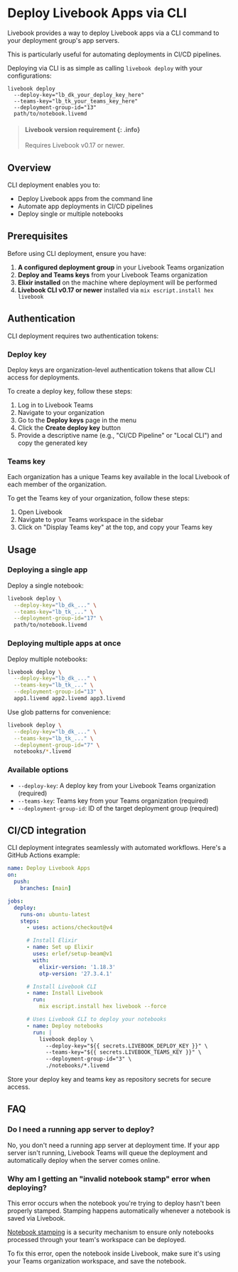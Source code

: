 # Deploy Livebook Apps via CLI

Livebook provides a way to deploy Livebook apps via a CLI command to your deployment group's app servers.

This is particularly useful for automating deployments in CI/CD pipelines.

Deploying via CLI is as simple as calling `livebook deploy` with your configurations:

```shell
livebook deploy
  --deploy-key="lb_dk_your_deploy_key_here"
  --teams-key="lb_tk_your_teams_key_here"
  --deployment-group-id="13"
  path/to/notebook.livemd
```

> #### Livebook version requirement {: .info}
> Requires Livebook v0.17 or newer.

## Overview

CLI deployment enables you to:

- Deploy Livebook apps from the command line
- Automate app deployments in CI/CD pipelines
- Deploy single or multiple notebooks

## Prerequisites

Before using CLI deployment, ensure you have:

1. **A configured deployment group** in your Livebook Teams organization
2. **Deploy and Teams keys** from your Livebook Teams organization
3. **Elixir installed** on the machine where deployment will be performed
4. **Livebook CLI v0.17 or newer** installed via `mix escript.install hex livebook`

## Authentication

CLI deployment requires two authentication tokens:

### Deploy key

Deploy keys are organization-level authentication tokens that allow CLI access for deployments.

To create a deploy key, follow these steps:

1. Log in to Livebook Teams
2. Navigate to your organization
3. Go to the **Deploy keys** page in the menu
4. Click the **Create deploy key** button
5. Provide a descriptive name (e.g., "CI/CD Pipeline" or "Local CLI") and copy the generated key

### Teams key

Each organization has a unique Teams key available in the local Livebook of each member of the organization.

To get the Teams key of your organization, follow these steps:

1. Open Livebook
2. Navigate to your Teams workspace in the sidebar
3. Click on "Display Teams key" at the top, and copy your Teams key

## Usage

### Deploying a single app

Deploy a single notebook:

```bash
livebook deploy \
  --deploy-key="lb_dk_..." \
  --teams-key="lb_tk_..." \
  --deployment-group-id="17" \
  path/to/notebook.livemd
```

### Deploying multiple apps at once

Deploy multiple notebooks:

```bash
livebook deploy \
  --deploy-key="lb_dk_..." \
  --teams-key="lb_tk_..." \
  --deployment-group-id="13" \
  app1.livemd app2.livemd app3.livemd
```

Use glob patterns for convenience:

```bash
livebook deploy \
  --deploy-key="lb_dk_..." \
  --teams-key="lb_tk_..." \
  --deployment-group-id="7" \
  notebooks/*.livemd
```

### Available options

- `--deploy-key`: A deploy key from your Livebook Teams organization (required)
- `--teams-key`: Teams key from your Teams organization (required)
- `--deployment-group-id`: ID of the target deployment group (required)

## CI/CD integration

CLI deployment integrates seamlessly with automated workflows. Here's a GitHub Actions example:

```yaml
name: Deploy Livebook Apps
on:
  push:
    branches: [main]

jobs:
  deploy:
    runs-on: ubuntu-latest
    steps:
      - uses: actions/checkout@v4

      # Install Elixir
      - name: Set up Elixir
        uses: erlef/setup-beam@v1
        with:
          elixir-version: '1.18.3'
          otp-version: '27.3.4.1'

      # Install Livebook CLI
      - name: Install Livebook
        run:
          mix escript.install hex livebook --force

      # Uses Livebook CLI to deploy your notebooks
      - name: Deploy notebooks
        run: |
          livebook deploy \
            --deploy-key="${{ secrets.LIVEBOOK_DEPLOY_KEY }}" \
            --teams-key="${{ secrets.LIVEBOOK_TEAMS_KEY }}" \
            --deployment-group-id="3" \
            ./notebooks/*.livemd
```

Store your deploy key and teams key as repository secrets for secure access.

## FAQ

### Do I need a running app server to deploy?

No, you don't need a running app server at deployment time. If your app server isn't running, Livebook Teams will queue the deployment and automatically deploy when the server comes online.

### Why am I getting an "invalid notebook stamp" error when deploying?

This error occurs when the notebook you're trying to deploy hasn't been properly stamped. Stamping happens automatically whenever a notebook is saved via Livebook.

[Notebook stamping](../stamping.md) is a security mechanism to ensure only notebooks processed through your team's workspace can be deployed.

To fix this error, open the notebook inside Livebook, make sure it's using your Teams organization workspace, and save the notebook.
